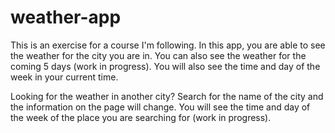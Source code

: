 # weather-app

This is an exercise for a course I'm following. 
In this app, you are able to see the weather for the city you are in.
You can also see the weather for the coming 5 days (work in progress).
You will also see the time and day of the week in your current time.

Looking for the weather in another city? 
Search for the name of the city and the information on the page will change.
You will see the time and day of the week of the place you are searching for (work in progress).

